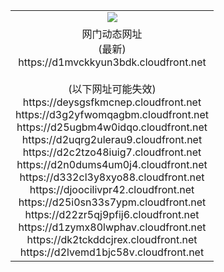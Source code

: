 ﻿<table>
  <tr></tr>
  <tr><td colspan=2 align=center><img src="https://d1mvckkyun3bdk.cloudfront.net/Up/oGate.jpg" /></td></tr>
  <tr><td colspan=2 align=center>网门动态网址<br/>(最新)
<br>https://d1mvckkyun3bdk.cloudfront.net
<br/><br/>(以下网址可能失效)
<br>https://deysgsfkmcnep.cloudfront.net
<br>https://d3g2yfwomqagbm.cloudfront.net
<br>https://d25ugbm4w0idqo.cloudfront.net
<br>https://d2uqrg2ulerau9.cloudfront.net
<br>https://d2c2tzo48iuig7.cloudfront.net
<br>https://d2n0dums4um0j4.cloudfront.net
<br>https://d332cl3y8xyo88.cloudfront.net
<br>https://djoocilivpr42.cloudfront.net
<br>https://d25i0sn33s7ypm.cloudfront.net
<br>https://d22zr5qj9pfij6.cloudfront.net
<br>https://d1zymx80lwphav.cloudfront.net
<br>https://dk2tckddcjrex.cloudfront.net
<br>https://d2lvemd1bjc58v.cloudfront.net
    </td>
  </tr>
</table>
